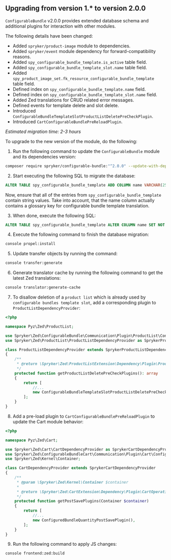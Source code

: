 

## Upgrading from version 1.* to version 2.0.0

`ConfigurableBundle` v2.0.0 provides extended database schema and additional plugins for interaction with other modules.

The following details have been changed:

- Added `spryker/product-image` module to dependencies.
- Added `spryker/event` module dependency for forward-compatibility reasons.
- Added `spy_configurable_bundle_template.is_active` table field.
- Added `spy_configurable_bundle_template_slot.name` table field.
- Added `spy_product_image_set.fk_resource_configurable_bundle_template` table field.
- Defined index on `spy_configurable_bundle_template.name` field.
- Defined index on `spy_configurable_bundle_template_slot.name` field.
- Added Zed translations for CRUD related error messages.
- Defined events for template delete and slot delete.
- Introduced `ConfigurableBundleTemplateSlotProductListDeletePreCheckPlugin`.
- Introduced `CartConfigurableBundlePreReloadPlugin`.

*Estimated migration time: 2-3 hours*


To upgrade to the new version of the module, do the following:

1. Run the following command to update the `ConfigurableBundle` module and its dependencies version:

```bash
composer require spryker/configurable-bundle:"^2.0.0" --update-with-dependencies
```

2. Start executing the following SQL to migrate the database:

```sql
ALTER TABLE spy_configurable_bundle_template ADD COLUMN name VARCHAR(255) NULL;
```

Now, ensure that all of the entries from `spy_configurable_bundle_template` contain string values. Take into account, that the name column actually contains a glossary key for configurable bundle template translation.

3. When done, execute the following SQL:

```sql
ALTER TABLE spy_configurable_bundle_template ALTER COLUMN name SET NOT NULL;
```

4. Execute the following command to finish the database migration:

```bash
console propel:install
```

5. Update transfer objects by running the command:

```bash
console transfer:generate
```

6. Generate translator cache by running the following command to get the latest Zed translations:

```bash
console translator:generate-cache
```

7. To disallow deletion of a `product list` which is already used by `configurable bundles template slot`, add a corresponding plugin to `ProductListDependencyProvider`:

```php
<?php

namespace Pyz\Zed\ProductList;

use Spryker\Zed\ConfigurableBundle\Communication\Plugin\ProductList\ConfigurableBundleTemplateSlotProductListDeletePreCheckPlugin;
use Spryker\Zed\ProductList\ProductListDependencyProvider as SprykerProductListDependencyProvider;

class ProductListDependencyProvider extends SprykerProductListDependencyProvider
{
    /**
     * @return \Spryker\Zed\ProductListExtension\Dependency\Plugin\ProductListDeletePreCheckPluginInterface[]
     */
    protected function getProductListDeletePreCheckPlugins(): array
    {
        return [
            //...
            new ConfigurableBundleTemplateSlotProductListDeletePreCheckPlugin(),
        ];
    }
}
```

8. Add a pre-load plugin to `CartConfigurableBundlePreReloadPlugin` to update the Cart module behavior:

```php
<?php

namespace Pyz\Zed\Cart;

use Spryker\Zed\Cart\CartDependencyProvider as SprykerCartDependencyProvider;
use Spryker\Zed\ConfigurableBundleCart\Communication\Plugin\Cart\ConfiguredBundleQuantityPostSavePlugin;
use Spryker\Zed\Kernel\Container;

class CartDependencyProvider extends SprykerCartDependencyProvider
{
    /**
     * @param \Spryker\Zed\Kernel\Container $container
     *
     * @return \Spryker\Zed\CartExtension\Dependency\Plugin\CartOperationPostSavePluginInterface[]
     */
    protected function getPostSavePlugins(Container $container)
    {
        return [
            //...
            new ConfiguredBundleQuantityPostSavePlugin(),
        ];
    }
}
```

9. Run the following command to apply JS changes:

```bash
console frontend:zed:build
```
